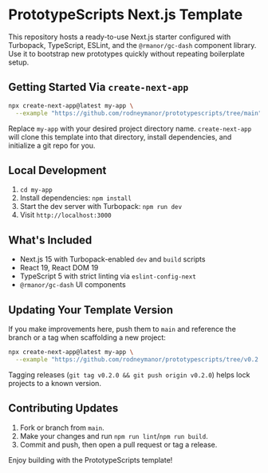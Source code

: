 # PrototypeScripts Next.js Template

This repository hosts a ready-to-use Next.js starter configured with Turbopack, TypeScript, ESLint, and the `@rmanor/gc-dash` component library. Use it to bootstrap new prototypes quickly without repeating boilerplate setup.

## Getting Started Via `create-next-app`

```bash
npx create-next-app@latest my-app \
  --example "https://github.com/rodneymanor/prototypescripts/tree/main"
```

Replace `my-app` with your desired project directory name. `create-next-app` will clone this template into that directory, install dependencies, and initialize a git repo for you.

## Local Development

1. `cd my-app`
2. Install dependencies: `npm install`
3. Start the dev server with Turbopack: `npm run dev`
4. Visit `http://localhost:3000`

## What's Included

- Next.js 15 with Turbopack-enabled `dev` and `build` scripts
- React 19, React DOM 19
- TypeScript 5 with strict linting via `eslint-config-next`
- `@rmanor/gc-dash` UI components

## Updating Your Template Version

If you make improvements here, push them to `main` and reference the branch or a tag when scaffolding a new project:

```bash
npx create-next-app@latest my-app \
  --example "https://github.com/rodneymanor/prototypescripts/tree/v0.2.0"
```

Tagging releases (`git tag v0.2.0 && git push origin v0.2.0`) helps lock projects to a known version.

## Contributing Updates

1. Fork or branch from `main`.
2. Make your changes and run `npm run lint`/`npm run build`.
3. Commit and push, then open a pull request or tag a release.

Enjoy building with the PrototypeScripts template!
